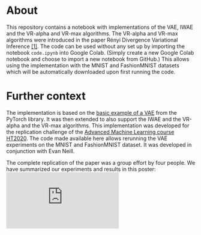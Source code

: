 # About
This repository contains a notebook with implementations of the VAE, IWAE and the VR-alpha and VR-max algorithms. 
The VR-alpha and VR-max algorithms were introduced in the paper Rényi Divergence Variational Inference [[1]](https://arxiv.org/pdf/1602.02311.pdf). 
The code can be used without any set up by importing the notebook `code.ipynb` into Google Colab. (Simply create a new Google Colab notebook and
choose to import a new notebook from GitHub.) This allows using the implementation
with the MNIST and FashionMNIST datasets which will be automatically downloaded upon first running the code.

# Further context
The implementation is based on the [basic example of a VAE](https://github.com/pytorch/examples/blob/master/vae/main.py) from the PyTorch library.
It was then extended to also support the IWAE and the VR-alpha and the VR-max algorithms.
This implementation was developed for the replication challenge of the 
[Advanced Machine Learning course HT2020](https://www.cs.ox.ac.uk/teaching/internal/courses/2019-2020/advml/material.html).
The code made available here allows rerunning the VAE experiments on the MNIST and FashionMNIST dataset.
It was developed in conjunction with Evan Neill. 

The complete replication of the paper was a group effort by four people. 
We have summarized our experiments and results in this poster:
 ![Renyi Poster](https://github.com/arnegebert/vae_iwae_vralpha/blob/master/iwae/poster.pdf)

